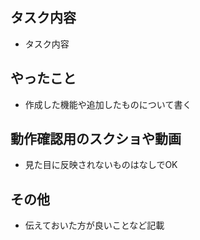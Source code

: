 ## タスク内容
* タスク内容

## やったこと
* 作成した機能や追加したものについて書く

## 動作確認用のスクショや動画
* 見た目に反映されないものはなしでOK

## その他
* 伝えておいた方が良いことなど記載

